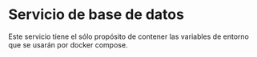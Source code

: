 # Servicio de base de datos

Este servicio tiene el sólo propósito de contener las variables de entorno que se usarán por docker compose.
